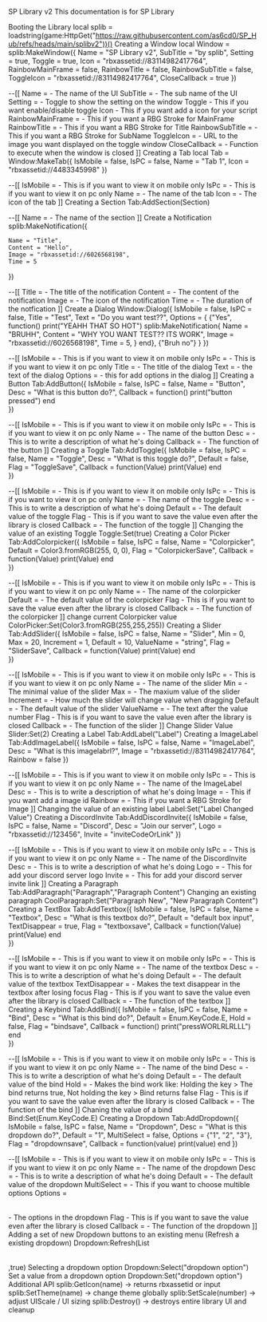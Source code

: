  SP Library v2
This documentation is for SP Library

Booting the Library
local splib = loadstring(game:HttpGet("https://raw.githubusercontent.com/as6cd0/SP_Hub/refs/heads/main/splibv2"))()
Creating a Window
local Window = splib:MakeWindow({
 Name = "SP Library v2",
 SubTitle = "by splib",
 Setting = true,
 Toggle = true,
 Icon = "rbxassetid://83114982417764",
 RainbowMainFrame = false,
 RainbowTitle = false,
 RainbowSubTitle = false,
 ToggleIcon = "rbxassetid://83114982417764",
 CloseCallback = true
})

--[[
Name = <string> - The name of the UI
SubTitle = <string> - The sub name of the UI
Setting = <bool> - Toggle to show the setting on the window
Toggle <bool> - This if you want enable/disable toggle
Icon <string> - This if you want add a icon for your script
RainbowMainFrame = <bool> - This if you want a RBG Stroke for MainFrame
RainbowTitle = <bool> - This if you want a RBG Stroke for Title
RainbowSubTitle = <bool> - This if you want a RBG Stroke for SubName
ToggleIcon = <string> - URL to the image you want displayed on the toggle window
CloseCallback = <function> - Function to execute when the window is closed
]]
Creating a Tab
local Tab = Window:MakeTab({
  IsMobile = false,
  IsPC = false,
  Name = "Tab 1",
  Icon = "rbxassetid://4483345998"
})

--[[
IsMobile = <bool> - This is if you want to view it on mobile only
IsPc = <bool> - This is if you want to view it on pc only
Name = <string> - The name of the tab
Icon = <string> - The icon of the tab
]]
Creating a Section
Tab:AddSection(Section)

--[[
Name = <string> - The name of the section
]]
Create a Notification
splib:MakeNotification({

	Name = "Title",
	Content = "Hello",
	Image = "rbxassetid://6026568198",
	Time = 5
})

--[[
Title = <string> - The title of the notification
Content = <string> - The content of the notification
Image = <string> - The icon of the notification
Time = <number> - The duration of the notfication
]]
Create a Dialog
Window:Dialog({
   IsMobile = false,
   IsPC = false,
   Title = "Test",
   Text = "Do you want test??",
   Options = {
	 {"Yes", function()
     print("YEAHH THAT SO HOT")
	splib:MakeNotification{
    Name    = "BRUHH",
    Content = "WHY YOU WANT TEST?? ITS WORK",
    Image   = "rbxassetid://6026568198",
    Time    = 5,
}
				end},
				{"Bruh no"}
			}
		})

--[[
IsMobile = <bool> - This is if you want to view it on mobile only
IsPc = <bool> - This is if you want to view it on pc only
Title = <string> - The title of the dialog
Text = <string> - the text of the dialog
Options = <table> - this for add options in the dialog
]]
Creating a Button
Tab:AddButton({
   IsMobile = false,
   IsPC = false,
   Name = "Button",
   Desc = "What is this button do?",
	Callback = function()
      		print("button pressed")
  	end    
})

--[[
IsMobile = <bool> - This is if you want to view it on mobile only
IsPc = <bool> - This is if you want to view it on pc only
Name = <string> - The name of the button
Desc = <string> - This is to write a description of what he's doing
Callback = <function> - The function of the button
]]
Creating a Toggle
Tab:AddToggle({
   IsMobile = false,
   IsPC = false,
   Name = "Toggle",
   Desc = "What is this toggle do?",
   Default = false,
   Flag = "ToggleSave",
	Callback = function(Value)
		print(Value)
	end    
})

--[[
IsMobile = <bool> - This is if you want to view it on mobile only
IsPc = <bool> - This is if you want to view it on pc only
Name = <string> - The name of the toggle
Desc = <string> - This is to write a description of what he's doing
Default = <bool> - The default value of the toggle
Flag <string> - This is if you want to save the value even after the library is closed
Callback = <function> - The function of the toggle
]]
Changing the value of an existing Toggle
Toggle:Set(true)
Creating a Color Picker
Tab:AddColorpicker({
  IsMobile = false,
  IsPC = false,
  Name = "Colorpicker",
  Default = Color3.fromRGB(255, 0, 0),
  Flag = "ColorpickerSave",
	Callback = function(Value)
		print(Value)
	end	  
})

--[[
IsMobile = <bool> - This is if you want to view it on mobile only
IsPc = <bool> - This is if you want to view it on pc only
Name = <string> - The name of the colorpicker
Default = <color3> - The default value of the colorpicker
Flag <string> - This is if you want to save the value even after the library is closed
Callback = <function> - The function of the colorpicker
]]
change current Colorpicker value
ColorPicker:Set(Color3.fromRGB(255,255,255))
Creating a Slider
Tab:AddSlider({
   IsMobile = false,
   IsPC = false,
   Name = "Slider",
   Min = 0,
   Max = 20,
   Increment = 1,
   Default = 10,
   ValueName = "string",
   Flag = "SliderSave",
   Callback = function(Value)
    print(Value)
  end    
})

--[[
IsMobile = <bool> - This is if you want to view it on mobile only
IsPc = <bool> - This is if you want to view it on pc only
Name = <string> - The name of the slider
Min = <number> - The minimal value of the slider
Max = <number> - The maxium value of the slider
Increment = <number> - How much the slider will change value when dragging
Default = <number> - The default value of the slider
ValueName = <string> - The text after the value number
Flag <string> - This is if you want to save the value even after the library is closed
Callback = <function> - The function of the slider
]]
Change Slider Value
Slider:Set(2)
Creating a Label
Tab:AddLabel("Label")
Creating a ImageLabel
Tab:AddImageLabel({
   IsMobile = false,
   IsPC = false,
   Name = "ImageLabel",
   Desc = "What is this imagelabrl?",
   Image = "rbxassetid://83114982417764",
   Rainbow = false
})

--[[
IsMobile = <bool> - This is if you want to view it on mobile only
IsPc = <bool> - This is if you want to view it on pc only
Name = <string> - The name of the ImageLabel
Desc = <string> - This is to write a description of what he's doing
Image = <string> - This if you want add a image id
Rainbow = <bool> - This if you want a RBG Stroke for Image
]]
Changing the value of an existing label
Label:Set("Label Changed Value")
Creating a DiscordInvite
Tab:AddDiscordInvite({
   IsMobile = false,
   IsPC = false,
   Name = "Discord",
   Desc = "Join our server",
   Logo = "rbxassetid://123456",
   Invite = "inviteCodeOrLink"
})

--[[
IsMobile = <bool> - This is if you want to view it on mobile only
IsPc = <bool> - This is if you want to view it on pc only
Name = <string> - The name of the DiscordInvite
Desc = <string> - This is to write a description of what he's doing
Logo = <string> - This for add your discord server logo
Invite = <string> - This for add your discord server invite link
]]
Creating a Paragraph
Tab:AddParagraph("Paragraph","Paragraph Content")
Changing an existing paragraph
CoolParagraph:Set("Paragraph New", "New Paragraph Content")
Creating a TextBox
Tab:AddTextbox({
  IsMobile = false,
  IsPC = false,
  Name = "Textbox",
  Desc = "What is this textbox do?",
  Default = "default box input",
  TextDisappear = true,
  Flag = "textboxsave",
  Callback = function(Value)
    print(Value)
  end    
})

--[[
IsMobile = <bool> - This is if you want to view it on mobile only
IsPc = <bool> - This is if you want to view it on pc only
Name = <string> - The name of the textbox
Desc = <string> - This is to write a description of what he's doing
Default = <string> - The default value of the textbox
TextDisappear = <bool> - Makes the text disappear in the textbox after losing focus
Flag <string> - This is if you want to save the value even after the library is closed
Callback = <function> - The function of the textbox
]]
Creating a Keybind
Tab:AddBind({
  IsMobile = false,
  IsPC = false,
  Name = "Bind",
  Desc = "What is this bind do?",
  Default = Enum.KeyCode.E,
  Hold = false,
  Flag = "bindsave",
  Callback = function()
    print("pressWORLRLRLLL")
  end    
})

--[[
IsMobile = <bool> - This is if you want to view it on mobile only
IsPc = <bool> - This is if you want to view it on pc only
Name = <string> - The name of the bind
Desc = <string> - This is to write a description of what he's doing
Default = <keycode> - The default value of the bind
Hold = <bool> - Makes the bind work like: Holding the key > The bind returns true, Not holding the key > Bind returns false
Flag <string> - This is if you want to save the value even after the library is closed
Callback = <function> - The function of the bind
]]
Chaning the value of a bind
Bind:Set(Enum.KeyCode.E)
Creating a Dropdown
Tab:AddDropdown({
    IsMobile = false,
    IsPC = false,
    Name = "Dropdown",
    Desc = "What is this dropdown do?",
    Default = "1",
    MultiSelect = false,
    Options = {"1", "2", "3"},
    Flag = "dropdownsave",
    Callback = function(value)
        print(value)
    end
})

--[[
IsMobile = <bool> - This is if you want to view it on mobile only
IsPc = <bool> - This is if you want to view it on pc only
Name = <string> - The name of the dropdown
Desc = <string> - This is to write a description of what he's doing
Default = <string> - The default value of the dropdown
MultiSelect = <bool> - This if you want to choose multible options
Options = <table> - The options in the dropdown
Flag <string> - This is if you want to save the value even after the library is closed
Callback = <function> - The function of the dropdown
]]
Adding a set of new Dropdown buttons to an existing menu (Refresh a existing dropdown)
Dropdown:Refresh(List<table>,true)
Selecting a dropdown option
Dropdown:Select("dropdown option")
Set a value from a dropdown option
Dropdown:Set("dropdown option")
Additional API
splib:GetIcon(name) -> returns rbxassetid or input
splib:SetTheme(name) -> change theme globally
splib:SetScale(number) -> adjust UIScale / UI sizing
splib:Destroy() -> destroys entire library UI and cleanup
